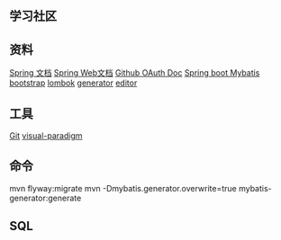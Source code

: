 ## 学习社区

## 资料
[Spring 文档](https://spring.io/guides)
[Spring Web文档](https://spring.io/guides/gs/serving-web-content/)
[Github OAuth Doc](https://docs.github.com/en/developers/apps/building-oauth-apps/authorizing-oauth-apps)
[Spring boot Mybatis](http://mybatis.org/spring-boot-starter/mybatis-spring-boot-autoconfigure/)
[bootstrap](https://v3.bootcss.com/css/#grid)
[lombok](https://projectlombok.org/)
[generator](http://mybatis.org/generator/index.html)
[editor](http://editor.md.ipandao.com/)
## 工具
[Git](https://git-scm.com/download)
[visual-paradigm](https://www.visual-paradigm.com/cn/)

## 命令
mvn flyway:migrate
mvn -Dmybatis.generator.overwrite=true mybatis-generator:generate

## SQL
<!--
CREATE TABLE question
(
  id INT AUTO_INCREMENT PRIMARY KEY,
  title VARCHAR(50),
  description TEXT,
  gmt_create BIGINT,
  gmt_modified BIGINT,
  creator INT,
  comment_count INT DEFAULT 0,
  view_count INT DEFAULT 0,
  like_count INT DEFAULT 0,
  tag VARCHAR(256)
);

CREATE TABLE comment
(
    id BIGINT AUTO_INCREMENT PRIMARY KEY NOT NULL,
    parent_id BIGINT NOT NULL,
    type INT NOT NULL,
    commentator INT NOT NULL,
    gmt_create BIGINT NOT NULL,
    gmt_modified BIGINT NOT NULL,
    like_count BIGINT DEFAULT 0
);
COMMENT ON COLUMN comment.parent_id IS '父类id';
COMMENT ON COLUMN comment.type IS '父类类型';
COMMENT ON COLUMN comment.commentator IS '评论人ID';
COMMENT ON COLUMN comment.gmt_create IS '创建时间';
COMMENT ON COLUMN comment.gmt_modified IS '更新时间';
COMMENT ON COLUMN comment.like_count IS '点赞数';
-->

